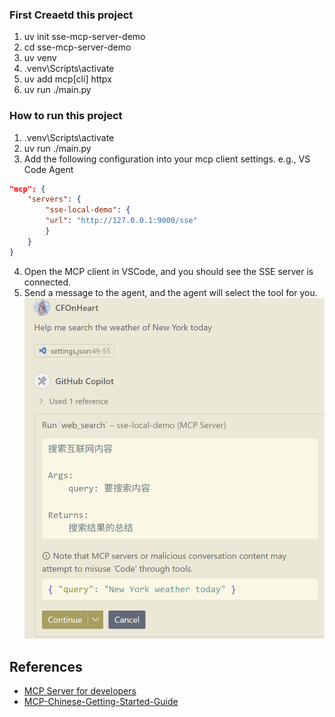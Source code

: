 ### First Creaetd this project
1. uv init sse-mcp-server-demo 
2. cd sse-mcp-server-demo
3. uv venv
4. .venv\Scripts\activate
5. uv add mcp[cli] httpx
6. uv run ./main.py

### How to run this project
1. .venv\Scripts\activate
2. uv run ./main.py
3. Add the following configuration into your mcp client settings. e.g., VS Code Agent
```json
"mcp": {
    "servers": {
        "sse-local-demo": {
        "url": "http://127.0.0.1:9000/sse"
        }
    }
}
```
4. Open the MCP client in VSCode, and you should see the SSE server is connected.
5. Send a message to the agent, and the agent will select the tool for you.
![](./images/sse_server_vscode_copilot.png)

## References
- [MCP Server for developers](https://modelcontextprotocol.io/quickstart/server)
- [MCP-Chinese-Getting-Started-Guide
](https://github.com/liaokongVFX/MCP-Chinese-Getting-Started-Guide)